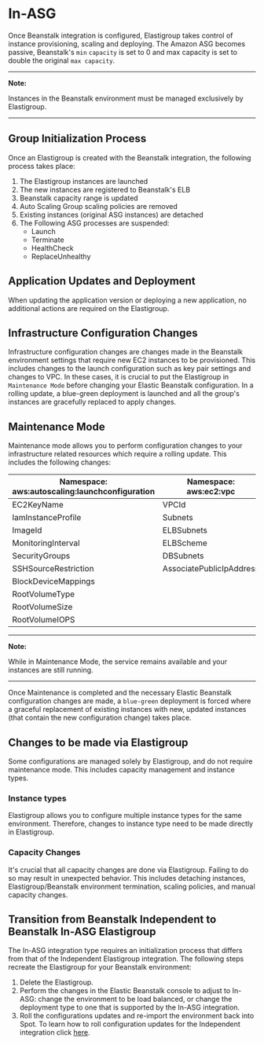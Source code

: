 # In-ASG

Once Beanstalk integration is configured, Elastigroup takes control of instance provisioning, scaling and deploying. The Amazon ASG becomes passive, Beanstalk's `min` `capacity` is set to 0 and max capacity is set to double the original `max capacity`.

---

**Note:**

Instances in the Beanstalk environment must be managed exclusively by Elastigroup.

---

## Group Initialization Process

Once an Elastigroup is created with the Beanstalk integration, the following process takes place:

1. The Elastigroup instances are launched
2. The new instances are registered to Beanstalk's ELB
3. Beanstalk capacity range is updated
4. Auto Scaling Group scaling policies are removed
5. Existing instances (original ASG instances) are detached
6. The Following ASG processes are suspended:
   - Launch
   - Terminate
   - HealthCheck
   - ReplaceUnhealthy

## Application Updates and Deployment

When updating the application version or deploying a new application, no additional actions are required on the Elastigroup.

## Infrastructure Configuration Changes

Infrastructure configuration changes are changes made in the Beanstalk environment settings that require new EC2 instances to be provisioned. This includes changes to the launch configuration such as key pair settings and changes to VPC. In these cases, it is crucial to put the Elastigroup in `Maintenance Mode` before changing your Elastic Beanstalk configuration. In a rolling update, a blue-green deployment is launched and all the group's instances are gracefully replaced to apply changes.

## Maintenance Mode

Maintenance mode allows you to perform configuration changes to your infrastructure related resources which require a rolling update. This includes the following changes:

| **Namespace: aws:autoscaling:launchconfiguration** | **Namespace: aws:ec2:vpc** |
| -------------------------------------------------- | -------------------------- |
| EC2KeyName                                         | VPCId                      |
| IamInstanceProfile                                 | Subnets                    |
| ImageId                                            | ELBSubnets                 |
| MonitoringInterval                                 | ELBScheme                  |
| SecurityGroups                                     | DBSubnets                  |
| SSHSourceRestriction                               | AssociatePublicIpAddress   |
| BlockDeviceMappings                                |
| RootVolumeType                                     |
| RootVolumeSize                                     |
| RootVolumeIOPS                                     |

---

**Note:**

While in Maintenance Mode, the service remains available and your instances are still running.

---

Once Maintenance is completed and the necessary Elastic Beanstalk configuration changes are made, a `blue-green` deployment is forced where a graceful replacement of existing instances with new, updated instances (that contain the new configuration change) takes place.

## Changes to be made via Elastigroup

Some configurations are managed solely by Elastigroup, and do not require maintenance mode. This includes capacity management and instance types.

### Instance types

Elastigroup allows you to configure multiple instance types for the same environment. Therefore, changes to instance type need to be made directly in Elastigroup.

### Capacity Changes

It's crucial that all capacity changes are done via Elastigroup. Failing to do so may result in unexpected behavior. This includes detaching instances, Elastigroup/Beanstalk environment termination, scaling policies, and manual capacity changes.

## Transition from Beanstalk Independent to Beanstalk In-ASG Elastigroup

The In-ASG integration type requires an initialization process that differs from that of the Independent Elastigroup integration. The following steps recreate the Elastigroup for your Beanstalk environment:

1. Delete the Elastigroup.
2. Perform the changes in the Elastic Beanstalk console to adjust to In-ASG: change the environment to be load balanced, or change the deployment type to one that is supported by the In-ASG integration.
3. Roll the configurations updates and re-import the environment back into Spot. To learn how to roll configuration updates for the Independent integration click [here](elastigroup/tools-integrations/elastic-beanstalk/roll-configuration-updates).
